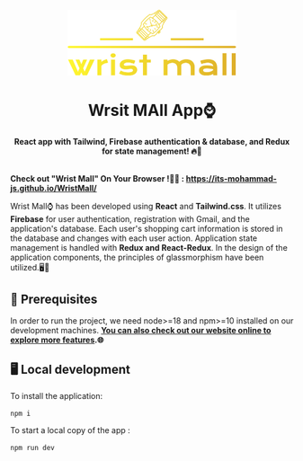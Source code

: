 <div align="center">
  <br>
  <img alt="Open Sauced" src="/public/logo/logo-no-background.svg" width="300px">
  <h1>Wrsit MAll App⌚️</h1>
  <strong>React app with Tailwind, Firebase authentication & database, and Redux for state management! 🔥🚀</strong>
  <br />
  <br />
</div>

<strong>Check out "Wrist Mall" On Your Browser !🛒⏰ : https://its-mohammad-js.github.io/WristMall/</strong>

Wrist Mall⌚️ has been developed using <strong>React</strong> and <strong>Tailwind.css</strong>. It utilizes <strong>Firebase</strong> for user authentication, registration with Gmail, and the application's database. Each user's shopping cart information is stored in the database and changes with each user action. Application state management is handled with <strong>Redux and React-Redux</strong>. In the design of the application components, the principles of glassmorphism have been utilized.🖥📱

## 📖 Prerequisites

In order to run the project, we need node>=18 and npm>=10 installed on our development machines. <strong>[You can also check out our website online to explore more features](https://its-mohammad-js.github.io/WristMall/).🌐</strong>

## 🖥️ Local development

To install the application:

```shell
npm i
```

To start a local copy of the app :

```shell
npm run dev
```
